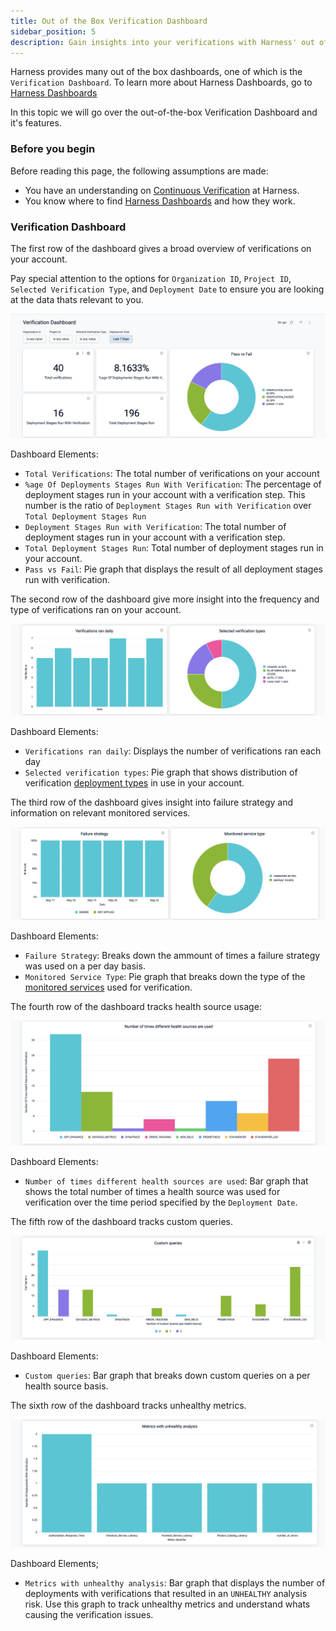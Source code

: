 ```yaml
---
title: Out of the Box Verification Dashboard
sidebar_position: 5
description: Gain insights into your verifications with Harness' out of the box Verification Dashboard. 
---
```


Harness provides many out of the box dashboards, one of which is the `Verification Dashboard`. To learn more about Harness Dashboards, go to [Harness Dashboards](/docs/platform/dashboards/dashboards-overview.md)

In this topic we will go over the out-of-the-box Verification Dashboard and it's features. 

### Before you begin

Before reading this page, the following assumptions are made:

- You have an understanding on [Continuous Verification](/docs/continuous-delivery/verify/verify-deployments-with-the-verify-step) at Harness.
- You know where to find [Harness Dashboards](/docs/platform/dashboards/dashboards-overview.md) and how they work. 

### Verification Dashboard

The first row of the dashboard gives a broad overview of verifications on your account.

Pay special attention to the options for `Organization ID`, `Project ID`, `Selected Verification Type`, and `Deployment Date` to ensure you are looking at the data thats relevant to you.

![](./static/verification_dashboard_1.png)

Dashboard Elements:
- `Total Verifications`: The total number of verifications on your account
- `%age Of Deployments Stages Run With Verification`: The percentage of deployment stages run in your account with a verification step. This number is the ratio of `Deployment Stages Run with Verification` over `Total Deployment Stages Run`
- `Deployment Stages Run with Verification`: The total number of deployment stages run in your account with a verification step. 
- `Total Deployment Stages Run`: Total number of deployment stages run in your account. 
- `Pass vs Fail`: Pie graph that displays the result of all deployment stages run with verification.

The second row of the dashboard give more insight into the frequency and type of verifications ran on your account.

![](./static/verification_dashboard_2.png)

Dashboard Elements:
- `Verifications ran daily`: Displays the number of verifications ran each day
- `Selected verification types`: Pie graph that shows distribution of verification [deployment types](/docs/continuous-delivery/verify/verify-deployments-with-the-verify-step#deployment-strategies-for-cv) in use in your account.

The third row of the dashboard gives insight into failure strategy and information on relevant monitored services. 

![](./static/verification_dashboard_3.png)

Dashboard Elements:
- `Failure Strategy`: Breaks down the ammount of times a failure strategy was used on a per day basis. 
- `Monitored Service Type`: Pie graph that breaks down the type of the [monitored services](/docs/platform/monitored-service/) used for verification. 

The fourth row of the dashboard tracks health source usage:

![](./static/verification_dashboard_4.png)

Dashboard Elements:
- `Number of times different health sources are used`: Bar graph that shows the total number of times a health source was used for verification over the time period specified by the `Deployment Date`.

The fifth row of the dashboard tracks custom queries. 

![](./static/verification_dashboard_5.png)

Dashboard Elements:
- `Custom queries`: Bar graph that breaks down custom queries on a per health source basis. 

The sixth row of the dashboard tracks unhealthy metrics.

![](./static/verification_dashboard_6.png)

Dashboard Elements;
- `Metrics with unhealthy analysis`: Bar graph that displays the number of deployments with verifications that resulted in an `UNHEALTHY` analysis risk. Use this graph to track unhealthy metrics and understand whats causing the verification issues.  